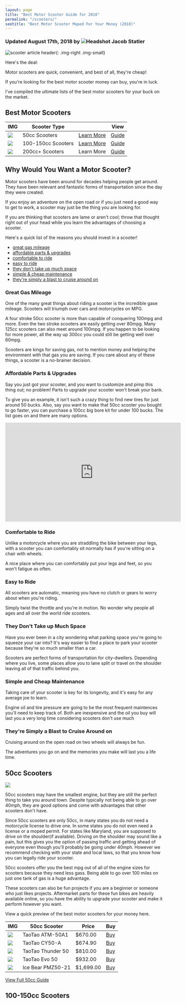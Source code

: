 ```yaml
---
layout: page
title: "Best Motor Scooter Guide for 2018"
permalink: "/scooters/"
seotitle: "Best Motor Scooter Moped For Your Money (2018)"
---
```


<h3 class="page-subtitle">
	Updated August 17th, 2018 by 
	<img src="../img/profile/headshot.jpg" class="circle" alt="Headshot">
	Jacob Statler
</h3>

![scooter article header](/img/scooters/scooter.png){: .img-right .img-small}

Here's the deal: 

Motor scooters are quick, convenient, and best of all, they're cheap! 

If you're looking for the best motor scooter money can buy, you're in luck. 

I've compiled the ultimate lists of the best motor scooters for your buck on the market.

<h2>Best Motor Scooters</h2>

<table class="basic-table" align: cent
er>	<thead>
  		<tr>
			<th>IMG</th>
			<th>Scooter Type</th>
			<th></th>
			<th>View</th>
		</tr>
	</thead>
	<tbody>
		<tr>
			<td><img src="/img/scooters/50cc.jpg" class="table-image"></td>
			<td>50cc Scooters</td>
			<td><a href="#50ccscooters">Learn More</a></td>
			<td><a target="_blank" class="big-button" href="/scooters/50cc/">Guide</a></td>
		</tr>
		<tr>
			<td><img src="/img/scooters/scooter2.png" class="table-image"></td>
			<td>100-150cc Scooters</td>
			<td><a href="#150ccscooters">Learn More</td>
			<td><a target="_blank" class="big-button" href="/scooters/100-150cc/">Guide</a></td>
		</tr>
		<tr>
			<td><img src="/img/scooters/scooter3.png" class="table-image"></td>
			<td>200cc+ Scooters</td>
			<td>Learn More</td>
			<td><a target="_blank" class="big-button" href="/scooters/200ccplus/">Guide</a></td>
		</tr>
	</tbody>
</table>

<h2>Why Would You Want a Motor Scooter?</h2>

Motor scooters have been around for decades helping people get around. They have been relevant and fantastic forms of 
transportation since the day they were created.

If you enjoy an adventure on the open road or if you just need a good way 
to get to work, a scooter may just be the thing you are looking for.

If you are thinking that scooters are lame or aren't 
cool; throw that thought right out of your head while you learn the advantages of choosing a scooter.

Here's a quick list of the reasons you should invest in a scooter!
<div>
<ul>
	<li><a href="#great gas mileage">great gas mileage</a></li>
	<li><a href="#affordable parts & upgrades">affordable parts & upgrades</a></li>
	<li><a href="#comfortable to ride">comfortable to ride</a></li>
	<li><a href="#easy to ride">easy to ride</a></li>
	<li><a href="#they don't take up much space">they don't take up much space</a></li>
	<li><a href="#simple & cheap maintenance">simple & cheap maintenance</a></li>
	<li><a href="#they're simply a blast to cruise around on">they're simply a blast to cruise around on</a></li>
</ul>
</div>

<h3 id="great gas mileage">Great Gas Mileage</h3>

One of the many great things about riding a scooter is the incredible gase mileage. Scooters will triumph over cars and motorcycles on MPG.

A four stroke 50cc scooter is more than capable of conquering 100mpg and more. Even the two stroke scooters are easily getting over 80mpg. Many 125cc scooters can also meet around 100mpg. If you happen to be looking for more power, all the way up 300cc you could still be getting well over 60mpg. 

Scooters are kings for saving gas, not to mention money and helping the environment with that gas you are saving. If you care about any of these things, a scooter is a no-brainer decision.

<h3 id="affordable parts & upgrades">Affordable Parts & Upgrades</h3>

Say you just got your scooter, and you want to customize and pimp this thing out; no problem! Parts to upgrade your scooter won't break your bank.

To give you an example, it isn't such a crazy thing to find new tires for just around 50 bucks. Also, say you want to make that 50cc scooter you bought to go faster, you can purchase a 100cc big bore kit for under 100 bucks. The list goes on and there are many options.

<div class="vid-container">
<iframe width="560" height="315" src="https://www.youtube.com/embed/GE4YGXAky0k?start=60" frameborder="0" allow="autoplay; encrypted-media" allowfullscreen></iframe>
</div>

<h3 id="comfortable to ride">Comfortable to Ride</h3>

Unlike a motorcycle where you are straddling the bike between your legs, with a scooter you can comfortably sit normally has if you're sitting on a chair with wheels.

A nice place where you can comfortably put your legs and feet, so you won't fatigue as often.

<h3 id="easy to ride">Easy to Ride</h3>

All scooters are automatic, meaning you have no clutch or gears to worry about when you're riding. 

Simply twist the throttle and you're in motion. No wonder why people all ages and all over the world ride scooters.

<h3 id="they don't take up much space">They Don't Take up Much Space</h3>

Have you ever been in a city wondering what parking space you're going to squeeze your car into? It's way easier to find a place to park your scooter because they're so much smaller than a car.

Scooters are perfect forms of transportation for city-dwellers. Depending where you live, some places allow you to lane split or travel on the shoulder leaving all of that traffic behind you.

<h3 id="simple & cheap maintenance">Simple and Cheap Maintenance</h3>

Taking care of your scooter is key for its longevity, and it's easy for any average joe to learn.

Engine oil and tire pressure are going to be the most frequent maintences you'll need to keep track of. Both are inexpensive and the oil you buy will last you a very long time considering scooters don't use much

<h3 id="they're simply a blast to cruise around on">They're Simply a Blast to Cruise Around on</h3>

Cruising around on the open road on two wheels will always be fun. 

The adventures you go on and the memories you make will last you a life time.

<h2 id="50ccscooters">50cc Scooters</h2>

<img src="/img/scooters/taotaoatm.jpg" id="page-img">

50cc scooters may have the smallest engine, but they are still the perfect thing to take you around town. Despite typically not being able to go over 40mph, they are good options and come with advantages that other scooters don't have.

Since 50cc scooters are only 50cc, in many states you do not need a motorcycle license to drive one. In some states you do not even need a license or a moped permit. For states like Maryland, you are supposed to drive on the shoulder(if available). Driving on the shoulder may sound like a pain, but this gives you the option of passing traffic and getting ahead of everyone even though you'll probably be going under 40mph. However we recommend checking with your state and local laws, so that you know how you can legally ride your scooter.

50cc scooters offer you the best mpg out of all of the engine sizes for scooters because they need less gass. Being able to go over 100 miles on just one tank of gas is a huge advantage.

These scooters can also be fun projects if you are a beginner or someone who just likes projects. Aftermarket parts for these fun bikes are heavily available online, so you have the ability to upgrade your scooter and make it perform however you want.

View a quick preview of the best motor scooters for your money here.
<table class="basic-table" align: cent
er>	<thead>
		<tr>
			<th>IMG</th>
			<th>50cc Scooter</th>
			<th>Price</th>
			<th>Buy</th>
		</tr>
	</thead>
	<tbody>
		<tr>
			<td><img src="/img/scooters/50cc/taotaoatm50.jpg" class="table-image"></td>
			<td>TaoTao ATM-50A1</td>
			<td>$670.00</td>
			<td><a target="_blank" class="big-button" href="https://www.amazon.com/gp/product/B00AVBFF3A/ref=as_li_tl?ie=UTF8&camp=1789&creative=9325&creativeASIN=B00AVBFF3A&linkCode=as2&tag=dualaxles-20&linkId=89c5520cef7150a1f2a0e63d52e358ee">Buy</a><img src="//ir-na.amazon-adsystem.com/e/ir?t=dualaxles-20&l=am2&o=1&a=B00AVBFF3A" width="1" height="1" border="0" alt="" style="border:none !important; margin:0px !important;" /></td>
		</tr>
		<tr>
			<td><img src="/img/scooters/50cc/taotaocy50.jpg" class="table-image"></td>
			<td>TaoTao CY50-A</td>
			<td>$674.90</td>
			<td><a target="_blank" class="big-button" href="https://www.amazon.com/gp/product/B00AVBMXKI/ref=as_li_tl?ie=UTF8&camp=1789&creative=9325&creativeASIN=B00AVBMXKI&linkCode=as2&tag=dualaxles-20&linkId=8cca29cf634f7beda89e9cb343aa0043">Buy</a><img src="//ir-na.amazon-adsystem.com/e/ir?t=dualaxles-20&l=am2&o=1&a=B00AVBMXKI" width="1" height="1" border="0" alt="" style="border:none !important; margin:0px !important;" /></td>
		</tr>
		<tr>
			<td><img src="/img/scooters/50cc/taotaothunder.jpg" class="table-image"></td>
			<td>TaoTao Thunder 50</td>
			<td>$810.00</td>
			<td><a target="_blank" class="big-button" href="https://www.amazon.com/gp/product/B00J4TW6ZA/ref=as_li_tl?ie=UTF8&camp=1789&creative=9325&creativeASIN=B00J4TW6ZA&linkCode=as2&tag=dualaxles-20&linkId=a0939b7924b530663d78308072ecb6f1">Buy</a><img src="//ir-na.amazon-adsystem.com/e/ir?t=dualaxles-20&l=am2&o=1&a=B00J4TW6ZA" width="1" height="1" border="0" alt="" style="border:none !important; margin:0px !important;" /></td>
		</tr>
		<tr>
			<td><img src="/img/scooters/50cc/taotaoevo50.jpg" class="table-image"></td>
			<td>TaoTao Evo 50</td>
			<td>$932.00</td>
			<td><a target="_blank" class="big-button" href="https://www.amazon.com/gp/product/B015L5RLBY/ref=as_li_tl?ie=UTF8&camp=1789&creative=9325&creativeASIN=B015L5RLBY&linkCode=as2&tag=dualaxles-20&linkId=9b8e56fdb794e35a34816e3cd7f57408">Buy</a><img src="//ir-na.amazon-adsystem.com/e/ir?t=dualaxles-20&l=am2&o=1&a=B015L5RLBY" width="1" height="1" border="0" alt="" style="border:none !important; margin:0px !important;" /></td>
		</tr>
		<tr>
			<td><img src="/img/scooters/50cc/icebearpmz50.jpg" class="table-image"></td>
			<td>Ice Bear PMZ50-21</td>
			<td>$1,699.00</td>
			<td><a target="_blank" class="big-button" href="https://rover.ebay.com/rover/1/711-53200-19255-0/1?icep_id=114&ipn=icep&toolid=20004&campid=5338369808&mpre=https%3A%2F%2Fwww.ebay.com%2Fitm%2FICE-BEAR-NEW-MADDOG-49cc-FULL-SIZE-Motor-Bike-Gas-Scooter-Moped-100-Street-Legal%2F253836754760%3F_trkparms%3Daid%253D111001%2526algo%253DREC.SEED%2526ao%253D1%2526asc%253D20160908105057%2526meid%253D8c5f1fff44164b43ba5bd3cc7bf3a911%2526pid%253D100675%2526rk%253D2%2526rkt%253D9%2526sd%253D192640543493%2526itm%253D253836754760%26_trksid%3Dp2481888.c100675.m4236%26_trkparms%3Dpageci%253A6c6329de-acbb-11e8-89c0-74dbd180e5f9%257Cparentrq%253A8d8d210b1650ac3ce0ee2006fffb4875%257Ciid%253A1">Buy</a></td>
		</tr>
	</tbody>
</table>

<a target="_blank" class="big-button" href="/scooters/50cc/">  View Full 50cc Guide  </a>

<h2 id="150ccscooters">100-150cc Scooters</h2>
